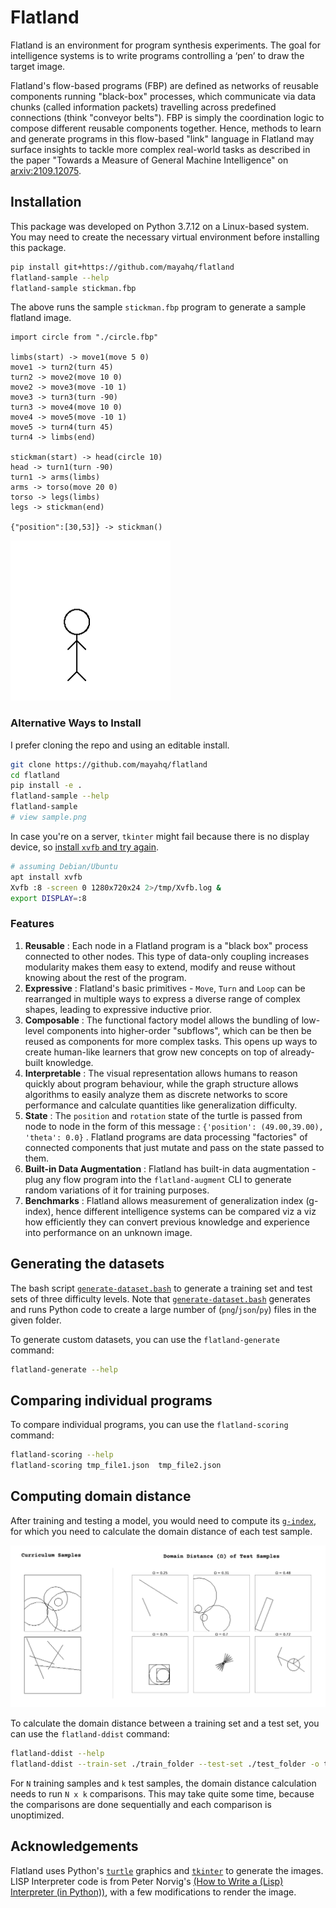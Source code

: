 # Flatland

Flatland is an environment for program synthesis experiments. The goal for intelligence systems is to write programs controlling a ‘pen’ to draw the target image.

Flatland's flow-based programs (FBP) are defined as networks of reusable components running "black-box" processes, which communicate via data chunks (called information packets) travelling across predefined connections (think "conveyor belts"). FBP is simply the coordination logic to compose different reusable components together. Hence, methods to learn and generate programs in this flow-based "link" language in Flatland may surface insights to tackle more complex real-world tasks as described in the paper "Towards a Measure of General Machine Intelligence" on [arxiv:2109.12075][paper].

## Installation

This package was developed on Python 3.7.12 on a Linux-based system. You may
need to create the necessary virtual environment before installing this package.

```bash
pip install git+https://github.com/mayahq/flatland
flatland-sample --help
flatland-sample stickman.fbp
```

The above runs the sample `stickman.fbp` program to generate a sample flatland image.

```
import circle from "./circle.fbp"

limbs(start) -> move1(move 5 0)
move1 -> turn2(turn 45)
turn2 -> move2(move 10 0)
move2 -> move3(move -10 1)
move3 -> turn3(turn -90)
turn3 -> move4(move 10 0)
move4 -> move5(move -10 1)
move5 -> turn4(turn 45)
turn4 -> limbs(end)

stickman(start) -> head(circle 10)
head -> turn1(turn -90)
turn1 -> arms(limbs)
arms -> torso(move 20 0)
torso -> legs(limbs)
legs -> stickman(end)

{"position":[30,53]} -> stickman()
```

![sample stick man image](./stickman.png)

### Alternative Ways to Install

I prefer cloning the repo and using an editable install.

```bash
git clone https://github.com/mayahq/flatland
cd flatland
pip install -e .
flatland-sample --help
flatland-sample
# view sample.png
```

In case you're on a server, `tkinter` might fail because there is no display
device, so [install `xvfb` and try again](https://stackoverflow.com/a/48212313).

```bash
# assuming Debian/Ubuntu
apt install xvfb
Xvfb :8 -screen 0 1280x720x24 2>/tmp/Xvfb.log &
export DISPLAY=:8
```

### Features

1. **Reusable** : Each node in a Flatland program is a "black box" process connected to other nodes. This type of data-only coupling increases modularity makes them easy to extend, modify and reuse without knowing about the rest of the program.
2. **Expressive** : Flatland's basic primitives - `Move`, `Turn` and `Loop` can be rearranged in multiple ways to express a diverse range of complex shapes, leading to expressive inductive prior.
3. **Composable** : The functional factory model allows the bundling of low-level components into higher-order "subflows", which can be then be reused as components for more complex tasks. This opens up ways to create human-like learners that grow new concepts on top of already-built knowledge.
4. **Interpretable** : The visual representation allows humans to reason quickly about program behaviour, while the graph structure allows algorithms to easily analyze them as discrete networks to score performance and calculate quantities like generalization difficulty.
5. **State** : The `position` and `rotation` state of the turtle is passed from node to node in the form of this message : `{'position': (49.00,39.00), 'theta': 0.0}` . Flatland programs are data processing "factories" of connected components that just mutate and pass on the state passed to them.
6. **Built-in Data Augmentation** : Flatland has built-in data augmentation - plug any flow program into the `flatland-augment` CLI to generate random variations of it for training purposes.
7. **Benchmarks** : Flatland allows measurement of generalization index (g-index), hence different intelligence systems can be compared viz a viz how efficiently they can convert previous knowledge and experience into performance on an unknown image.

## Generating the datasets

The bash script [`generate-dataset.bash`][the_script] to generate a training set
and test sets of three difficulty levels. Note that
[`generate-dataset.bash`][the_script] generates and runs Python code to create a
large number of (`png`/`json`/`py`) files in the given folder.

To generate custom datasets, you can use the `flatland-generate` command:

```bash
flatland-generate --help
```

## Comparing individual programs

To compare individual programs, you can use the `flatland-scoring` command:

```bash
flatland-scoring --help
flatland-scoring tmp_file1.json  tmp_file2.json
```

## Computing domain distance

After training and testing a model, you would need to compute its
[`g-index`][gindex], for which you need to calculate the domain distance of each
test sample.

![domain distance shows how close a test sample is to the training set](./gd-image.png)

To calculate the domain distance between a training set and a test set, you can
use the `flatland-ddist` command:

```bash
flatland-ddist --help
flatland-ddist --train-set ./train_folder --test-set ./test_folder -o test_dd.csv
```

For `N` training samples and `k` test samples, the domain distance calculation
needs to run `N x k` comparisons. This may take quite some time, because the
comparisons are done sequentially and each comparison is unoptimized.

## Acknowledgements

Flatland uses Python's [`turtle`][turtle] graphics and [`tkinter`][tkinter] to generate the images. LISP Interpreter code is from Peter Norvig's [(How to Write a (Lisp) Interpreter (in Python))](https://norvig.com/lispy.html), with a few modifications to render the image.

[paper]: https://arxiv.org/abs/2109.12075
[turtle]: https://docs.python.org/3.7/library/turtle.html
[tkinter]: https://docs.python.org/3.7/library/tkinter.html
[jinja2]: https://jinja.palletsprojects.com/en/3.0.x/
[gindex]: https://github.com/mayahq/g-index-benchmark
[the_script]: ./generate-dataset.bash
